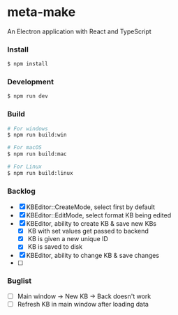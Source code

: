 # meta-make

An Electron application with React and TypeScript

### Install

```bash
$ npm install
```

### Development

```bash
$ npm run dev
```

### Build

```bash
# For windows
$ npm run build:win

# For macOS
$ npm run build:mac

# For Linux
$ npm run build:linux
```


### Backlog

- [x] KBEditor::CreateMode, select first by default
- [x] KBEditor::EditMode, select format KB being edited
- [x] KBEditor, ability to create KB & save new KBs
  - [x] KB with set values get passed to backend
  - [x] KB is given a new unique ID
  - [x] KB is saved to disk
- [x] KBEditor, ability to change KB & save changes
- [ ]

### Buglist

- [ ] Main window -> New KB -> Back doesn't work
- [ ] Refresh KB in main window after loading data
